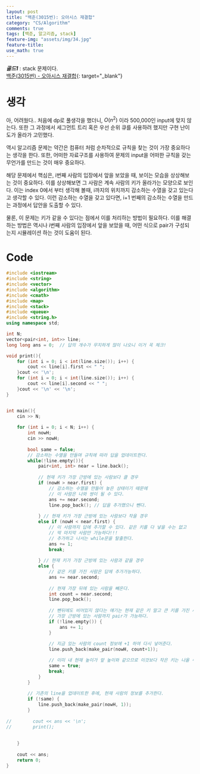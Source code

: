 ```yaml
---
layout: post
title: "백준(3015번): 오아시스 재결합"
category: "CS/Algorithm"
comments: true
tags: [백준, 알고리즘, stack]
feature-img: "assets/img/34.jpg"
feature-title:
use_math: true
---
```


**_골드1_** : stack 문제이다.  
[백준(3015번) - 오아시스 재결합](https://www.acmicpc.net/problem/3015){: target="\_blank"}

# 생각
아, 어려웠다.. 처음에 dp로 풀생각을 했더니, $O(n^2)$ 이라 500,000인 input에 맞지 않는다. 또한 그 과정에서 세그먼트 트리 혹은 우선 순위 큐를 사용하려 했지만 구현 난이도가 올라가 고민했다.

역시 알고리즘 문제는 약간은 컴퓨터 처럼 순차적으로 규칙을 찾는 것이 가장 중요하다는 생각을 한다. 또한, 어떠한 자료구조를 사용하여 문제의 input을 어떠한 규칙을 갖는 무언가를 만드는 것이 매우 중요하다. 

해당 문제에서 핵심은, i번째 사람의 입장에서 앞을 보았을 때, 보이는 모습을 상상해보는 것이 중요하다. 이를 상상해보면 그 사람은 계속 사람의 키가 올라가는 모양으로 보인다. 이는 index 0에서 부터 생각해 볼때, i까지의 위치까지 감소하는 수열을 갖고 있는다고 생각할 수 있다. 이런 감소하는 수열을 갖고 있다면, i+1 번째의 감소하는 수열을 만드는 과정에서 답안을 도출할 수 있다.


물론, 이 문제는 키가 같을 수 있다는 점에서 이를 처리하는 방법이 필요하다. 이를 해결하는 방법은 역시나 i번째 사람의 입장에서 앞을 보았을 때, 어떤 식으로 pair가 구성되는지 시뮬레이션 하는 것이 도움이 된다.


# Code
```C++
#include <iostream>
#include <string>
#include <vector>
#include <algorithm>
#include <cmath>
#include <map>
#include <stack>
#include <queue>
#include <string.h>
using namespace std;

int N;
vector<pair<int, int>> line;
long long ans = 0;  // 답의 개수가 무지하게 많이 나오니 이거 꼭 체크!

void print(){
    for (int i = 0; i < int(line.size()); i++) {
        cout << line[i].first << " ";
    }cout << '\n';
    for (int i = 0; i < int(line.size()); i++) {
        cout << line[i].second << " ";
    }cout << '\n' << '\n';
}


int main(){
    cin >> N;
    
    for (int i = 0; i < N; i++) {
        int nowH;
        cin >> nowH;
        
        bool same = false;
        // 감소하는 수열을 만들며 규칙에 따라 답을 업데이트한다.
        while(!line.empty()){
            pair<int, int> near = line.back();
            
            // 현재 키가 가장 근방에 있는 사람보다 클 경우
            if (nowH > near.first) {
                // 감소하는 수열을 만들어 놓은 상태이기 때문에
                // 이 사람은 나와 쌍이 될 수 있다.
                ans += near.second;
                line.pop_back(); // 답을 추가했으니 뺀다.
                
            } // 현재 키가 가장 근방에 있는 사람보다 작을 경우
            else if (nowH < near.first) {
                // 이 사람까지 답에 추가할 수 있다. 같은 키를 다 넣을 수는 없고
                // 딱 마지막 사람만 가능하다!!!
                // 추가하고 나서는 while문을 탈출한다.
                ans += 1;
                break;
                
            } // 현재 키가 가장 근방에 있는 사람과 같을 경우
            else {
                // 같은 키를 가진 사람은 답에 추가가능하다.
                ans += near.second;
                
                // 현재 가장 뒤에 있는 사람을 빼온다.
                int count = near.second;
                line.pop_back();
                
                // 뺀뒤에도 비어있지 않다는 얘기는 현재 같은 키 말고 큰 키를 가진 사람이 앞에 있다는 얘기이다. 
                // 가장 근방에 있는 사람까지 pair가 가능하다.
                if (!line.empty()) {
                    ans += 1;
                }
                
                // 지금 있는 사람의 count 정보에 +1 하여 다시 넣어준다.
                line.push_back(make_pair(nowH, count+1));

                // 이미 내 현재 높이가 앞 높이와 같으므로 이것보다 작은 키는 나올 수 없다.
                same = true;
                break;
            }
        }
        
        // 기존의 line을 업데이트한 후에, 현재 사람의 정보를 추가한다.
        if (!same) {
            line.push_back(make_pair(nowH, 1));
        }
        
//        cout << ans << '\n';
//        print();
        
        
    }
    
    cout << ans;
    return 0;
}

```